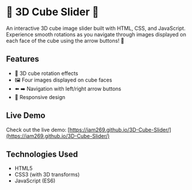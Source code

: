 # 🎲 3D Cube Slider 🎲

An interactive 3D cube image slider built with HTML, CSS, and JavaScript. Experience smooth rotations as you navigate through images displayed on each face of the cube using the arrow buttons! 🔄

## Features
- 🎯 3D cube rotation effects
- 🖼️ Four images displayed on cube faces
- ⬅️ ➡️ Navigation with left/right arrow buttons
- 📱 Responsive design

## Live Demo
Check out the live demo: [https://iam269.github.io/3D-Cube-Slider/](https://iam269.github.io/3D-Cube-Slider/)

## Technologies Used
- HTML5
- CSS3 (with 3D transforms)
- JavaScript (ES6)